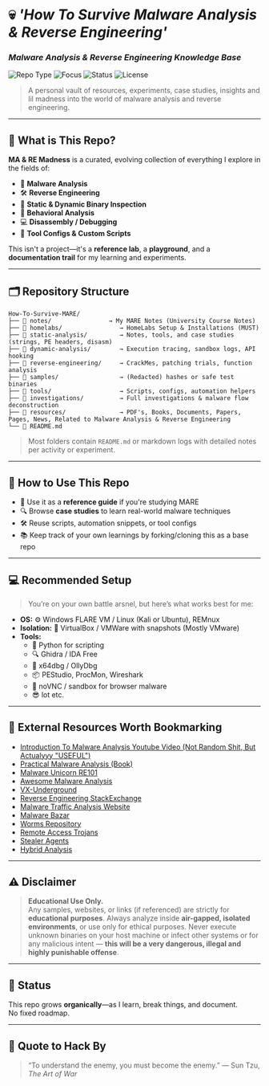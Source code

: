 # 💀 *'How To Survive Malware Analysis & Reverse Engineering'* 
### *Malware Analysis & Reverse Engineering Knowledge Base*

![Repo Type](https://img.shields.io/badge/type-personal%20knowledge%20base-blueviolet)
![Focus](https://img.shields.io/badge/focus-malware%20%26%20reverse%20engineering-red)
![Status](https://img.shields.io/badge/status-evolving-brightgreen)
![License](https://img.shields.io/badge/license-educational-lightgrey)

> A personal vault of resources, experiments, case studies, insights and lil madness into the world of malware analysis and reverse engineering.

---

## 🧬 What is This Repo?

**MA & RE Madness** is a curated, evolving collection of everything I explore in the fields of:

- 🦠 **Malware Analysis**
- 🛠️ **Reverse Engineering**
- 🔬 **Static & Dynamic Binary Inspection**
- 🧪 **Behavioral Analysis**
- 💻 **Disassembly / Debugging**
- 🧰 **Tool Configs & Custom Scripts**

This isn't a project—it's a **reference lab**, a **playground**, and a **documentation trail** for my learning and experiments.

---

## 🗂️ Repository Structure

```
How-To-Survive-MARE/
├── 📁 notes/                → My MARE Notes (University Course Notes)
├── 📁 homelabs/                → HomeLabs Setup & Installations (MUST)
├── 📁 static-analysis/         → Notes, tools, and case studies (strings, PE headers, disasm)
├── 📁 dynamic-analysis/        → Execution tracing, sandbox logs, API hooking
├── 📁 reverse-engineering/     → CrackMes, patching trials, function analysis
├── 📁 samples/                 → (Redacted) hashes or safe test binaries
├── 📁 tools/                   → Scripts, configs, automation helpers
├── 📁 investigations/          → Full investigations & malware flow deconstruction
├── 📁 resources/               → PDF's, Books, Documents, Papers, Pages, News, Related to Malware Analysis & Reverse Engineering
└── 📄 README.md
```

> Most folders contain `README.md` or markdown logs with detailed notes per activity or experiment.

---

## 🧪 How to Use This Repo

- 🧠 Use it as a **reference guide** if you're studying MARE
- 🔍 Browse **case studies** to learn real-world malware techniques
- 🛠️ Reuse scripts, automation snippets, or tool configs
- 📚 Keep track of your own learnings by forking/cloning this as a base repo

---

## 💻 Recommended Setup

> You’re on your own battle arsnel, but here’s what works best for me:

- **OS:** ⚙️ Windows FLARE VM / Linux (Kali or Ubuntu), REMnux
- **Isolation:** 🧱 VirtualBox / VMWare with snapshots (Mostly VMware)
- **Tools:**
  - 🐍 Python for scripting  
  - 🔍 Ghidra / IDA Free  
  - 🧬 x64dbg / OllyDbg  
  - 📦 PEStudio, ProcMon, Wireshark  
  - 📜 noVNC / sandbox for browser malware
  - 😎 lot etc.

---

## 🔗 External Resources Worth Bookmarking

- [Introduction To Malware Analysis Youtube Video (Not Random Shit, But Actualyyy "USEFUL")](https://youtu.be/-cIxKeJp4xo?si=w2a1l3mVJXOHeRYR)
- [Practical Malware Analysis (Book)](https://www.nostarch.com/malware)
- [Malware Unicorn RE101](https://malwareunicorn.org/workshops/re101.html)
- [Awesome Malware Analysis](https://github.com/rshipp/awesome-malware-analysis)
- [VX-Underground](https://vx-underground.org/)
- [Reverse Engineering StackExchange](https://reverseengineering.stackexchange.com/)
- [Malware Traffic Analysis Website](https://www.malware-traffic-analysis.net/)
- [Malware Bazar](https://bazaar.abuse.ch/)
- [Worms Repository](https://github.com/Ephrimgnanam/Worms/)
- [Remote Access Trojans](https://github.com/Ephrimgnanam/Cute-RATs)
- [Stealer Agents](https://github.com/Ephrimgnanam/Cute-Stealers)
- [Hybrid Analysis](https://hybrid-analysis.com/)
---

## ⚠️ Disclaimer

> **Educational Use Only.**  
> Any samples, websites, or links (if referenced) are strictly for **educational purposes**. Always analyze inside **air-gapped, isolated environments**, or use only for ethical purposes. Never execute unknown binaries on your host machine or infect other systems or for any malicious intent — **this will be a very  dangerous, illegal and highly punishable offense**.

---

## 📌 Status

This repo grows **organically**—as I learn, break things, and document.  
No fixed roadmap.

---

## 🧠 Quote to Hack By

> “To understand the enemy, you must become the enemy.” — Sun Tzu, *The Art of War*
